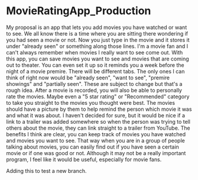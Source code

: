 # MovieRatingApp_Production

My proposal is an app that lets you add movies you have watched or want to see.  We all know there is a time where you are sitting there wondering if you had seen a movie or not.  Now you just type in the movie and it stores it under "already seen" or something along those lines. I'm a movie fan and I can't always remember when movies I really want to see come out.  With this app, you can save movies you want to see and movies that are coming out to theater.  You can even set it up so it reminds you a week before the night of a movie premire.  There will be different tabs.  The only ones I can think of right now would be "already seen", "want to see", "premire showings" and "partially seen".  These are subject to change but that's a rough idea.  After a movie is recorded, you will also be able to personally rate the movies. Maybe even a "5 star rating" or "Recommended" category to take you straight to the movies you thought were best.  The movies should have a picture by them to help remind the person which movie it was and what it was about.  I haven't decided for sure, but it would be nice if a link to a trailer was added somewhere so when the person was trying to tell others about the movie, they can link straight to a trailer from YouTube. The benefits I think are clear, you can keep track of movies you have watched and movies you want to see.  That way when you are in a group of people talking about movies, you can easily find out if you have seen a certain movie or if one was good or not.  Although it may not be a really important program, I feel like it would be useful, especially for movie fans. 

Adding this to test a new branch.
